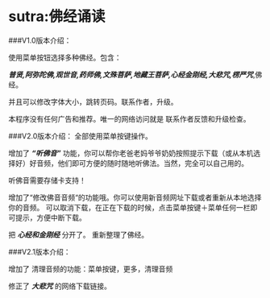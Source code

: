 sutra:佛经诵读
=====

###V1.0版本介绍：

使用菜单按钮选择多种佛经。包含：

***普贤,阿弥陀佛,观世音,药师佛,文殊菩萨,地藏王菩萨,心经金刚经,大悲咒,楞严咒***,佛经。

并且可以修改字体大小，跳转页码。联系作者，升级。

本程序没有任何广告和推荐。唯一的网络访问就是 联系作者反馈和升级检查。


###V2.0版本介绍：
全部使用菜单按键操作。

增加了 ***“听佛音”*** 功能，你可以帮你老爸老妈爷爷奶奶按照提示下载（或从本机选择好）好音频，他们即可方便的随时随地听佛法。当然，完全可以自己用的。

听佛音需要存储卡支持！

增加了“修改佛音音频“的功能哦。你可以使用新音频网址下载或者重新从本地选择你的音频。
可以取消下载，在正在下载的时候，点击菜单按键＋菜单任何一栏即可提示，方便中断下载。

把 ***心经和金刚经*** 分开了。
重新整理了佛经。


###V2.1版本介绍：

增加了 清理音频的功能：菜单按键，更多，清理音频

修正了 ***大悲咒*** 的网络下载链接。
